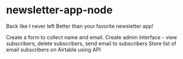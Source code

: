 # newsletter-app-node
Back like I never left
Better than your favorite newsletter app!

Create a form to collect name and email.
Create admin interface - view subscribers, delete subscribers, send email to subscribers
Store list of email subscribers on Airtable using API
